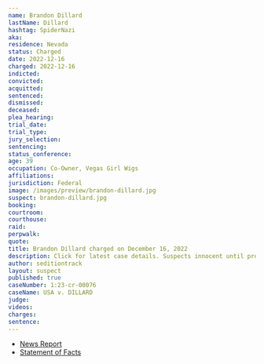 ```yaml
---
name: Brandon Dillard
lastName: Dillard
hashtag: SpiderNazi
aka:
residence: Nevada
status: Charged
date: 2022-12-16
charged: 2022-12-16
indicted:
convicted:
acquitted:
sentenced:
dismissed:
deceased:
plea_hearing:
trial_date:
trial_type:
jury_selection:
sentencing:
status_conference:
age: 39
occupation: Co-Owner, Vegas Girl Wigs
affiliations:
jurisdiction: Federal
image: /images/preview/brandon-dillard.jpg
suspect: brandon-dillard.jpg
booking:
courtroom:
courthouse:
raid:
perpwalk:
quote:
title: Brandon Dillard charged on December 16, 2022
description: Click for latest case details. Suspects innocent until proven guilty.
author: seditiontrack
layout: suspect
published: true
caseNumber: 1:23-cr-00076
caseName: USA v. DILLARD
judge:
videos:
charges:
sentence:
---
```


- [News Report](https://www.reviewjournal.com/crime/courts/las-vegas-business-owner-charged-in-capitol-riot-2741339/)
- [Statement of Facts](https://storage.courtlistener.com/recap/gov.uscourts.dcd.250352/gov.uscourts.dcd.250352.1.1.pdf)
